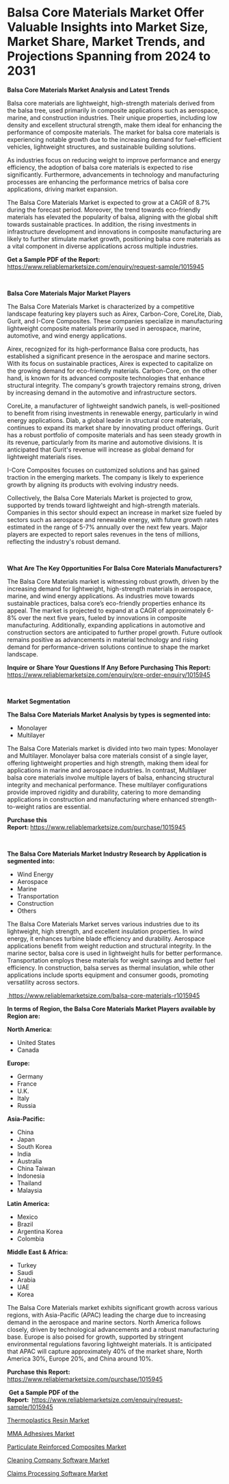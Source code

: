 <p><h1>Balsa Core Materials Market Offer Valuable Insights into Market Size, Market Share, Market Trends, and Projections Spanning from 2024 to 2031</h1></p><p><strong>Balsa Core Materials Market Analysis and Latest Trends</strong></p>
<p><p>Balsa core materials are lightweight, high-strength materials derived from the balsa tree, used primarily in composite applications such as aerospace, marine, and construction industries. Their unique properties, including low density and excellent structural strength, make them ideal for enhancing the performance of composite materials. The market for balsa core materials is experiencing notable growth due to the increasing demand for fuel-efficient vehicles, lightweight structures, and sustainable building solutions.</p><p>As industries focus on reducing weight to improve performance and energy efficiency, the adoption of balsa core materials is expected to rise significantly. Furthermore, advancements in technology and manufacturing processes are enhancing the performance metrics of balsa core applications, driving market expansion. </p><p>The Balsa Core Materials Market is expected to grow at a CAGR of 8.7% during the forecast period. Moreover, the trend towards eco-friendly materials has elevated the popularity of balsa, aligning with the global shift towards sustainable practices. In addition, the rising investments in infrastructure development and innovations in composite manufacturing are likely to further stimulate market growth, positioning balsa core materials as a vital component in diverse applications across multiple industries.</p></p>
<p><strong>Get a Sample PDF of the Report:&nbsp;</strong> <a href="https://www.reliablemarketsize.com/enquiry/request-sample/1015945?utm_campaign=1103&utm_medium=2&utm_source=Github&utm_content=ia&utm_term=15112024&utm_id=balsa-core-materials">https://www.reliablemarketsize.com/enquiry/request-sample/1015945</a></p>
<p>&nbsp;</p>
<p><strong>Balsa Core Materials Major Market Players</strong></p>
<p><p>The Balsa Core Materials Market is characterized by a competitive landscape featuring key players such as Airex, Carbon-Core, CoreLite, Diab, Gurit, and I-Core Composites. These companies specialize in manufacturing lightweight composite materials primarily used in aerospace, marine, automotive, and wind energy applications.</p><p>Airex, recognized for its high-performance Balsa core products, has established a significant presence in the aerospace and marine sectors. With its focus on sustainable practices, Airex is expected to capitalize on the growing demand for eco-friendly materials. Carbon-Core, on the other hand, is known for its advanced composite technologies that enhance structural integrity. The company's growth trajectory remains strong, driven by increasing demand in the automotive and infrastructure sectors.</p><p>CoreLite, a manufacturer of lightweight sandwich panels, is well-positioned to benefit from rising investments in renewable energy, particularly in wind energy applications. Diab, a global leader in structural core materials, continues to expand its market share by innovating product offerings. Gurit has a robust portfolio of composite materials and has seen steady growth in its revenue, particularly from its marine and automotive divisions. It is anticipated that Gurit's revenue will increase as global demand for lightweight materials rises.</p><p>I-Core Composites focuses on customized solutions and has gained traction in the emerging markets. The company is likely to experience growth by aligning its products with evolving industry needs.</p><p>Collectively, the Balsa Core Materials Market is projected to grow, supported by trends toward lightweight and high-strength materials. Companies in this sector should expect an increase in market size fueled by sectors such as aerospace and renewable energy, with future growth rates estimated in the range of 5-7% annually over the next few years. Major players are expected to report sales revenues in the tens of millions, reflecting the industry's robust demand.</p></p>
<p>&nbsp;</p>
<p><strong>What Are The Key Opportunities For Balsa Core Materials Manufacturers?</strong></p>
<p><p>The Balsa Core Materials market is witnessing robust growth, driven by the increasing demand for lightweight, high-strength materials in aerospace, marine, and wind energy applications. As industries move towards sustainable practices, balsa core’s eco-friendly properties enhance its appeal. The market is projected to expand at a CAGR of approximately 6-8% over the next five years, fueled by innovations in composite manufacturing. Additionally, expanding applications in automotive and construction sectors are anticipated to further propel growth. Future outlook remains positive as advancements in material technology and rising demand for performance-driven solutions continue to shape the market landscape.</p></p>
<p><strong>Inquire or Share Your Questions If Any Before Purchasing This Report:</strong> <a href="https://www.reliablemarketsize.com/enquiry/pre-order-enquiry/1015945?utm_campaign=1103&utm_medium=2&utm_source=Github&utm_content=ia&utm_term=15112024&utm_id=balsa-core-materials">https://www.reliablemarketsize.com/enquiry/pre-order-enquiry/1015945</a></p>
<p>&nbsp;</p>
<p><strong>Market Segmentation</strong></p>
<p><strong>The Balsa Core Materials Market Analysis by types is segmented into:</strong></p>
<p><ul><li>Monolayer</li><li>Multilayer</li></ul></p>
<p><p>The Balsa Core Materials market is divided into two main types: Monolayer and Multilayer. Monolayer balsa core materials consist of a single layer, offering lightweight properties and high strength, making them ideal for applications in marine and aerospace industries. In contrast, Multilayer balsa core materials involve multiple layers of balsa, enhancing structural integrity and mechanical performance. These multilayer configurations provide improved rigidity and durability, catering to more demanding applications in construction and manufacturing where enhanced strength-to-weight ratios are essential.</p></p>
<p><strong>Purchase this Report:&nbsp;</strong><a href="https://www.reliablemarketsize.com/purchase/1015945?utm_campaign=1103&utm_medium=2&utm_source=Github&utm_content=ia&utm_term=15112024&utm_id=balsa-core-materials">https://www.reliablemarketsize.com/purchase/1015945</a></p>
<p>&nbsp;</p>
<p><strong>The Balsa Core Materials Market Industry Research by Application is segmented into:</strong></p>
<p><ul><li>Wind Energy</li><li>Aerospace</li><li>Marine</li><li>Transportation</li><li>Construction</li><li>Others</li></ul></p>
<p><p>The Balsa Core Materials Market serves various industries due to its lightweight, high strength, and excellent insulation properties. In wind energy, it enhances turbine blade efficiency and durability. Aerospace applications benefit from weight reduction and structural integrity. In the marine sector, balsa core is used in lightweight hulls for better performance. Transportation employs these materials for weight savings and better fuel efficiency. In construction, balsa serves as thermal insulation, while other applications include sports equipment and consumer goods, promoting versatility across sectors.</p></p>
<p><a href="https://www.reliablemarketsize.com/balsa-core-materials-r1015945?utm_campaign=1103&utm_medium=2&utm_source=Github&utm_content=ia&utm_term=15112024&utm_id=balsa-core-materials">&nbsp;https://www.reliablemarketsize.com/balsa-core-materials-r1015945</a></p>
<p><strong>In terms of Region, the Balsa Core Materials Market Players available by Region are:</strong></p>
<p>
    <p> <strong> North America: </strong>
        <ul>
            <li>United States</li>
            <li>Canada</li>
        </ul>
        </p> 
    <p> <strong> Europe: </strong>
        <ul>
            <li>Germany</li>
            <li>France</li>
            <li>U.K.</li>
            <li>Italy</li>
            <li>Russia</li>
        </ul>
        </p> 
    <p> <strong> Asia-Pacific: </strong>
        <ul>
            <li>China</li>
            <li>Japan</li>
            <li>South Korea</li>
            <li>India</li>
            <li>Australia</li>
            <li>China Taiwan</li>
            <li>Indonesia</li>
            <li>Thailand</li>
            <li>Malaysia</li>
        </ul>
        </p> 
    <p> <strong> Latin America: </strong>
        <ul>
            <li>Mexico</li>
            <li>Brazil</li>
            <li>Argentina Korea</li>
            <li>Colombia</li>
        </ul>
        </p> 
    <p> <strong> Middle East & Africa: </strong>
        <ul>
            <li>Turkey</li>
            <li>Saudi</li>
            <li>Arabia</li>
            <li>UAE</li>
            <li>Korea</li>
        </ul>
    </p>
    </p>
<p><p>The Balsa Core Materials market exhibits significant growth across various regions, with Asia-Pacific (APAC) leading the charge due to increasing demand in the aerospace and marine sectors. North America follows closely, driven by technological advancements and a robust manufacturing base. Europe is also poised for growth, supported by stringent environmental regulations favoring lightweight materials. It is anticipated that APAC will capture approximately 40% of the market share, North America 30%, Europe 20%, and China around 10%.</p></p>
<p><strong>Purchase this Report: </strong><a href="https://www.reliablemarketsize.com/purchase/1015945?utm_campaign=1103&utm_medium=2&utm_source=Github&utm_content=ia&utm_term=15112024&utm_id=balsa-core-materials">https://www.reliablemarketsize.com/purchase/1015945</a></p>
<p>&nbsp;<strong>Get a Sample PDF of the Report:&nbsp;&nbsp;</strong><a href="https://www.reliablemarketsize.com/enquiry/request-sample/1015945?utm_campaign=1103&utm_medium=2&utm_source=Github&utm_content=ia&utm_term=15112024&utm_id=balsa-core-materials">https://www.reliablemarketsize.com/enquiry/request-sample/1015945</a></p>
<p><strong></strong></p>
<p><p><a href="https://github.com/gdfhhhj/Market-Research-Report-List-6/blob/main/thermoplastics-resin-market.md?utm_campaign=1103&utm_medium=2&utm_source=Github&utm_content=ia&utm_term=15112024&utm_id=balsa-core-materials">Thermoplastics Resin Market</a></p><p><a href="https://www.linkedin.com/pulse/strategic-market-insights-navigating-global-mma-adhesives-xztic?utm_campaign=1103&utm_medium=2&utm_source=Github&utm_content=ia&utm_term=15112024&utm_id=balsa-core-materials">MMA Adhesives Market</a></p><p><a href="https://www.linkedin.com/pulse/pulse-particulate-reinforced-composites-rhythms-change-pgk9c?utm_campaign=1103&utm_medium=2&utm_source=Github&utm_content=ia&utm_term=15112024&utm_id=balsa-core-materials">Particulate Reinforced Composites Market</a></p><p><a href="https://issuu.com/reportprime-2/docs/cleaning-company-software-market-si_c76528e65bea8a?utm_campaign=1103&utm_medium=2&utm_source=Github&utm_content=ia&utm_term=15112024&utm_id=balsa-core-materials">Cleaning Company Software Market</a></p><p><a href="https://issuu.com/reportprime-2/docs/claims-processing-software-market-s_8c506fbb67157c?utm_campaign=1103&utm_medium=2&utm_source=Github&utm_content=ia&utm_term=15112024&utm_id=balsa-core-materials">Claims Processing Software Market</a></p></p>